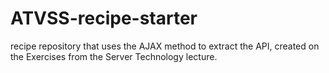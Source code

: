 # ATVSS-recipe-starter
recipe repository that uses the AJAX method to extract the API, created on the Exercises from the Server Technology lecture.

